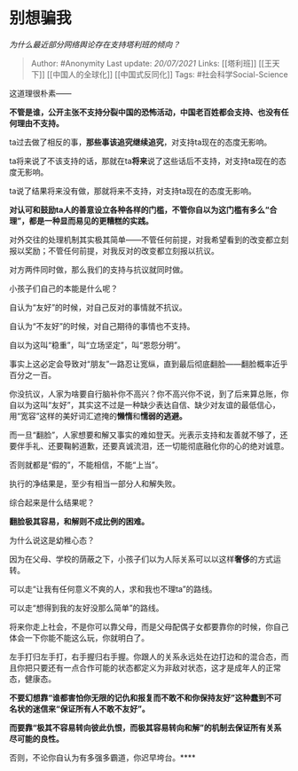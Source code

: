 # 别想骗我
*为什么最近部分网络舆论存在支持塔利班的倾向？*

> Author: #Anonymity 
Last update: *20/07/2021* 
Links: [[塔利班]] [[王天下]] [[中国人的全球化]] [[中国式反同化]]
Tags: #社会科学Social-Science 
  

这道理很朴素——

**不管是谁，公开主张不支持分裂中国的恐怖活动，中国老百姓都会支持、也没有任何理由不支持。**

ta过去做了相反的事，**那些事该追究继续追究**，对支持ta现在的态度无影响。

ta将来说了不该支持的话，那就在ta**将来**说了这些话后不支持，对支持ta现在的态度无影响。

ta说了结果将来没有做，那就将来不支持，对支持ta现在的态度无影响。

  

**对认可和鼓励ta人的善意设立各种各样的门槛，不管你自以为这门槛有多么“合理”，都是一种显而易见的更糟糕的实践。**

对外交往的处理机制其实极其简单——不管任何前提，对我希望看到的改变都立刻报以奖励；不管任何前提，对我反对的改变都立刻报以抗议。

对方两件同时做，那么我们的支持与抗议就同时做。

小孩子们自己的本能是什么呢？

自认为“友好”的时候，对自己反对的事情就不抗议。

自认为“不友好”的时候，对自己期待的事情也不支持。

自以为这叫“稳重”，叫“立场坚定”，叫“恩怨分明”。

事实上这必定会导致对“朋友”一路忍让宽纵，直到最后彻底翻脸——翻脸概率近乎百分之一百。

你没抗议，人家为啥要自行脑补你不高兴？你不高兴你不说，到了后来算总账，你自以为这叫“友好”，其实这不过是一种缺少表达自信、缺少对友谊的最低信心，用“宽容”这样的美好词汇遮掩的**懒惰**和**懦弱的逃避。**

而一旦“翻脸”，人家想要和解又事实的难如登天。光表示支持和友善就不够了，还要伴手礼、还要鞠躬道歉，还要真诚流泪，还一切能彻底融化你的心的绝对诚意。

否则就都是“假的”，不能相信，不能“上当”。

执行的净结果是，至少有相当一部分人和解失败。

综合起来是什么结果呢？

**翻脸极其容易，和解则不成比例的困难。**

  

为什么说这是幼稚心态？

因为在父母、学校的荫蔽之下，小孩子们以为人际关系可以以这样**奢侈**的方式运转。

可以走“让我有任何意义不爽的人，求和我也不理ta”的路线。

可以走“想得到我的友好没那么简单”的路线。

将来你走上社会，不是你可以靠父母，而是父母配偶子女都要靠你的时候，你自己体会一下你能不能这么玩，你就明白了。

左手打归左手打，右手握归右手握。你跟人的关系永远处在边打边和的混合态，而且你把只要还有一点合作可能的状态都定义为非敌对状态，这才是成年人的正常态，健康态。

**不要幻想靠“谁都害怕你无限的记仇和报复而不敢不和你保持友好”这种蠢到不可名状的迷信来“保证所有人不敢不友好”。**

**而要靠“极其不容易转向彼此仇恨，而极其容易转向和解”的机制去保证所有关系尽可能的良性。**

否则，不论你自认为有多强多霸道，你迟早垮台。****